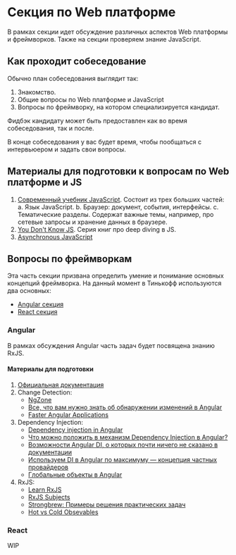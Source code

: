 # Секция по Web платформе

В рамках секции идет обсуждение различных аспектов Web платформы и фреймворков. Также на секции проверяем знание JavaScript.

## Как проходит собеседование

Обычно план собеседования выглядит так:

1. Знакомство.
2. Общие вопросы по Web платформе и JavaScript
3. Вопросы по фреймворку, на котором специализируется кандидат.

Фидбэк кандидату может быть предоставлен как во время собеседования, так и после.

В конце собеседования у вас будет время, чтобы пообщаться с интервьюером и задать свои вопросы.

## Материалы для подготовки к вопросам по Web платформе и JS

1. [Современный учебник JavaScript](https://learn.javascript.ru/). Состоит из трех больших частей:
   a. Язык JavaScript.
   b. Браузер: документ, события, интерфейсы.
   с. Тематические разделы. Содержат важные темы, например, про сетевые запросы и хранение данных в браузере.
2. [You Don't Know JS](https://github.com/getify/You-Dont-Know-JS). Серия книг про deep diving в JS.
3. [Asynchronous JavaScript](https://developer.mozilla.org/en-US/docs/Learn/JavaScript/Asynchronous)

## Вопросы по фреймворкам

Эта часть секции призвана определить умение и понимание основных концепций фреймворка. На данный момент в Тинькофф используются два основных:

- [Angular секция](#angular)
- [React секция](#react)

### Angular

В рамках обсуждения Angular часть задач будет посвящена знанию RxJS.

#### Материалы для подготовки

1. [Официальная документация](https://angular.io/docs)
2. Change Detection:
   - [NgZone](https://angular.io/guide/zone)
   - [Все, что вам нужно знать об обнаружении изменений в Angular](https://habr.com/ru/post/327004/)
   - [Faster Angular Applications](https://blog.mgechev.com/2017/11/11/faster-angular-applications-onpush-change-detection-immutable-part-1/)
3. Dependency Injection:
   - [Dependency injection in Angular](https://angular.io/guide/dependency-injection)
   - [Что можно положить в механизм Dependency Injection в Angular?](https://habr.com/ru/company/tinkoff/blog/516622/)
   - [Возможности Angular DI, о которых почти ничего не сказано в документации](https://habr.com/ru/company/tinkoff/blog/523160/)
   - [Используем DI в Angular по максимуму — концепция частных провайдеров](https://habr.com/ru/company/tinkoff/blog/507906/)
   - [Глобальные объекты в Angular](https://habr.com/ru/company/tinkoff/blog/548510/)
4. RxJS:
   - [Learn RxJS](https://www.learnrxjs.io/)
   - [RxJS Subjects](https://aalexeev239.github.io/rxjs-subjects/)
   - [Strongbrew: Примеры решения практических задач](https://blog.strongbrew.io/tag/RxJS/)
   - [Hot vs Cold Obsevables](https://benlesh.medium.com/hot-vs-cold-observables-f8094ed53339#.8x9uam5rg)

### React

WIP
